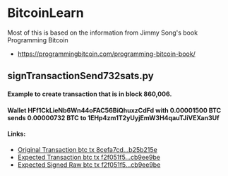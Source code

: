 # BitcoinLearn

Most of this is based on the information from Jimmy Song's book Programming Bitcoin
- https://programmingbitcoin.com/programming-bitcoin-book/

## signTransactionSend732sats.py
#### Example to create transaction that is in block 860,006.
#### Wallet HFf1CkLieNb6Wn44oFAC56BiQhuxzCdFd with 0.00001500 BTC sends 0.00000732 BTC to 1EHp4zm1T2yUyjEmW3H4qauTJiVEXan3Uf
#### Links:
- [Original Transaction btc tx 8cefa7cd...b25b215e](https://www.blockchain.com/explorer/transactions/btc/8cefa7cde387a53aafe975047880de3902da40321943584a7dc10839b25b215e)
- [Expected Transaction btc tx f2f051f5...cb9ee9be](https://www.blockchain.com/explorer/transactions/btc/f2f051f538810a205ddf2b1478d50f929dd079550af3cce20827a38dcb9ee9be)
- [Expected Signed Raw btc tx f2f051f5...cb9ee9be](https://blockstream.info/api/tx/f2f051f538810a205ddf2b1478d50f929dd079550af3cce20827a38dcb9ee9be/hex)

